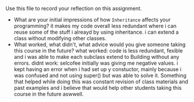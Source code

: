 Use this file to record your reflection on this assignment.
- What are your initial impressions of how `Inheritance` affects your programming?
it makes my code overall less redundant where i can reuse some of the stuff i alreayd by using inheritance.
i can extend a class without modifying other classes.
- What worked, what didn't, what advice would you give someone taking this course in the future?
what worked: code is less redundant, fexible and i was able to make each subclass extend to Building without any errors. didnt work: selcofee initially was giving me negative values. i kept having an error when i had set up y constuctor, mainly because i was confused and not using super() but was able to solve it. Something that helped while doing this was constant revision of class materials and past examples and i believe that would help other students taking this course in the future aswwell.
